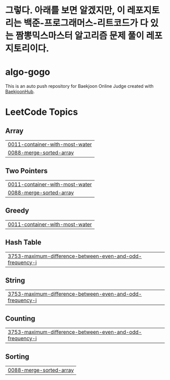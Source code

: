 # 그렇다. 아래를 보면 알겠지만, 이 레포지토리는 백준-프로그래머스-리트코드가 다 있는 짬뽕믹스마스터 알고리즘 문제 풀이 레포지토리이다.

# algo-gogo
This is an auto push repository for Baekjoon Online Judge created with [BaekjoonHub](https://github.com/BaekjoonHub/BaekjoonHub).

<!---LeetCode Topics Start-->
# LeetCode Topics
## Array
|  |
| ------- |
| [0011-container-with-most-water](https://github.com/makee-ham/algo-gogo/tree/master/0011-container-with-most-water) |
| [0088-merge-sorted-array](https://github.com/makee-ham/algo-gogo/tree/master/0088-merge-sorted-array) |
## Two Pointers
|  |
| ------- |
| [0011-container-with-most-water](https://github.com/makee-ham/algo-gogo/tree/master/0011-container-with-most-water) |
| [0088-merge-sorted-array](https://github.com/makee-ham/algo-gogo/tree/master/0088-merge-sorted-array) |
## Greedy
|  |
| ------- |
| [0011-container-with-most-water](https://github.com/makee-ham/algo-gogo/tree/master/0011-container-with-most-water) |
## Hash Table
|  |
| ------- |
| [3753-maximum-difference-between-even-and-odd-frequency-i](https://github.com/makee-ham/algo-gogo/tree/master/3753-maximum-difference-between-even-and-odd-frequency-i) |
## String
|  |
| ------- |
| [3753-maximum-difference-between-even-and-odd-frequency-i](https://github.com/makee-ham/algo-gogo/tree/master/3753-maximum-difference-between-even-and-odd-frequency-i) |
## Counting
|  |
| ------- |
| [3753-maximum-difference-between-even-and-odd-frequency-i](https://github.com/makee-ham/algo-gogo/tree/master/3753-maximum-difference-between-even-and-odd-frequency-i) |
## Sorting
|  |
| ------- |
| [0088-merge-sorted-array](https://github.com/makee-ham/algo-gogo/tree/master/0088-merge-sorted-array) |
<!---LeetCode Topics End-->
